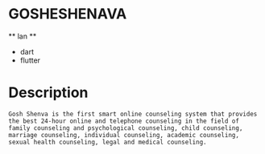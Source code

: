# GOSHESHENAVA

 ** lan **
  * dart
  * flutter

# Description

    Gosh Shenva is the first smart online counseling system that provides the best 24-hour online and telephone counseling in the field of family counseling and psychological counseling, child counseling, marriage counseling, individual counseling, academic counseling, sexual health counseling, legal and medical counseling.
   
